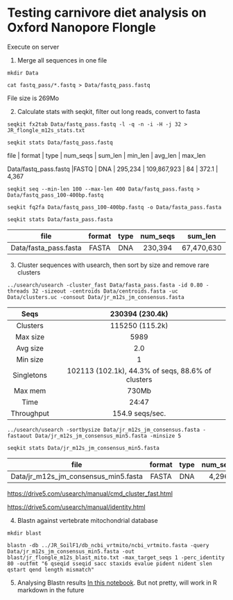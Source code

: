 # Testing carnivore diet analysis on Oxford Nanopore Flongle

Execute on server

1. Merge all sequences in one file

`mkdir Data`

`cat fastq_pass/*.fastq > Data/fastq_pass.fastq`

File size is 269Mo

2. Calculate stats with seqkit, filter out long reads, convert to fasta

`seqkit fx2tab Data/fastq_pass.fastq -l -q -n -i -H -j 32 > JR_flongle_m12s_stats.txt`

`seqkit stats Data/fastq_pass.fastq`

file                  | format | type | num_seqs |     sum_len | min_len | avg_len | max_len

Data/fastq_pass.fastq |FASTQ  | DNA  |  295,234 | 109,867,923   |    84  |  372.1  |  4,367


`seqkit seq --min-len 100 --max-len 400 Data/fastq_pass.fastq > Data/fastq_pass_100-400bp.fastq`

`seqkit fq2fa Data/fastq_pass_100-400bp.fastq -o Data/fasta_pass.fasta`

`seqkit stats Data/fasta_pass.fasta`

**file**|**format**|**type**|**num\_seqs**|**sum\_len**|**min\_len**|**avg\_len**|**max\_len**
:-----:|:-----:|:-----:|:-----:|:-----:|:-----:|:-----:|:-----:
Data/fasta\_pass.fasta|FASTA|DNA|230,394|67,470,630|101|292.8|400


3. Cluster sequences with usearch, then sort by size and remove rare clusters

`../usearch/usearch -cluster_fast Data/fasta_pass.fasta -id 0.80 -threads 32 -sizeout -centroids Data/centroids.fasta -uc Data/clusters.uc -consout Data/jr_m12s_jm_consensus.fasta`

**Seqs**|**230394 (230.4k)**
:-----:|:-----:
Clusters|115250 (115.2k)
Max size|5989
Avg size|2.0
Min size|1
Singletons|102113 (102.1k), 44.3% of seqs, 88.6% of clusters
Max mem|730Mb
Time|24:47
Throughput|154.9 seqs/sec.

`../usearch/usearch -sortbysize Data/jr_m12s_jm_consensus.fasta -fastaout Data/jr_m12s_jm_consensus_min5.fasta -minsize 5`

`seqkit stats Data/jr_m12s_jm_consensus_min5.fasta`

**file**|**format**|**type**|**num\_seqs**|**sum\_len**|**min\_len**|**avg\_len**|**max\_len**
:-----:|:-----:|:-----:|:-----:|:-----:|:-----:|:-----:|:-----:
Data/jr\_m12s\_jm\_consensus\_min5.fasta|FASTA|DNA|4,296|1,232,430|178|286.9|336


https://drive5.com/usearch/manual/cmd_cluster_fast.html

https://drive5.com/usearch/manual/identity.html

4. Blastn against vertebrate mitochondrial database

`mkdir blast`

`blastn -db ../JR_SoilF1/db_ncbi_vrtmito/ncbi_vrtmito.fasta -query Data/jr_m12s_jm_consensus_min5.fasta -out blast/jr_flongle_m12s_blast_mito.txt -max_target_seqs 1 -perc_identity 80 -outfmt "6 qseqid sseqid sacc staxids evalue pident nident slen qstart qend length mismatch"`

5. Analysing Blastn results
[In this notebook](jr_flongle_m12s_blastn.ipynb). But not pretty, will work in R markdown in the future
